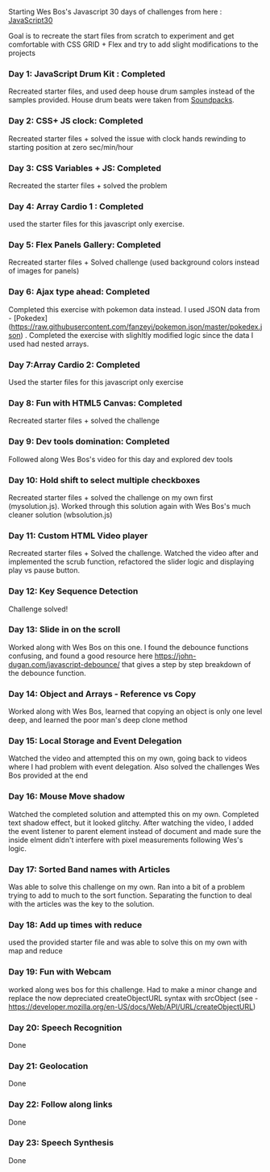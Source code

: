 Starting Wes Bos's Javascript 30 days of challenges from here : [JavaScript30](https://javascript30.com/)

Goal is to recreate the start files from scratch to experiment and get comfortable with CSS GRID + Flex and try to add slight modifications to the projects

### Day 1: JavaScript Drum Kit : Completed
Recreated starter files, and used deep house drum samples instead of the samples provided. House drum beats were taken from [Soundpacks](https://soundpacks.com/free-sound-packs/deep-house-drum-samples/).

### Day 2: CSS+ JS clock: Completed
Recreated starter files + solved the issue with clock hands rewinding to starting position at zero sec/min/hour

### Day 3: CSS Variables + JS: Completed
Recreated the starter files + solved the problem

### Day 4: Array Cardio 1 : Completed
used the starter files for this javascript only exercise.

### Day 5: Flex Panels Gallery: Completed
Recreated starter files + Solved challenge (used background colors instead of images for panels)

### Day 6: Ajax type ahead: Completed
Completed this exercise with pokemon data instead. I used JSON data from - [Pokedex] (https://raw.githubusercontent.com/fanzeyi/pokemon.json/master/pokedex.json) . Completed the exercise with slighltly modified logic since the data I used had nested arrays.

### Day 7:Array Cardio 2: Completed
Used the starter files for this javascript only exercise

### Day 8: Fun with HTML5 Canvas: Completed
Recreated starter files + solved the challenge

### Day 9: Dev tools domination: Completed
Followed along Wes Bos's video for this day and explored dev tools

### Day 10: Hold shift to select multiple checkboxes
Recreated starter files + solved the challenge on my own first (mysolution.js). Worked through this solution again with Wes Bos's much cleaner solution (wbsolution.js)

### Day 11: Custom HTML Video player
Recreated starter files + Solved the challenge. Watched the video after and implemented the scrub function, refactored the slider logic and displaying play vs pause button.

### Day 12: Key Sequence Detection
Challenge solved!

### Day 13: Slide in on the scroll
Worked along with Wes Bos on this one. I found the debounce functions confusing, and found a good resource here
https://john-dugan.com/javascript-debounce/ that gives a step by step breakdown of the debounce function.

### Day 14: Object and Arrays - Reference vs Copy
Worked along with Wes Bos, learned that copying an object is only one level deep, and learned the poor man's deep clone method

### Day 15: Local Storage and Event Delegation
Watched the video and attempted this on my own, going back to videos where I had problem with event delegation. Also solved
the challenges Wes Bos provided at the end

### Day 16: Mouse Move shadow
Watched the completed solution and attempted this on my own. Completed text shadow effect, but it looked glitchy. After watching the video, I added the event listener to parent element instead of document and made sure the inside elment didn't interfere with pixel measurements
following  Wes's logic.

### Day 17: Sorted Band names with Articles
Was able to solve this challenge on my own. Ran into a bit of a problem trying to add to much to the sort function. Separating the function to deal with the articles was the key to the solution.

### Day 18: Add up times with reduce
used the provided starter file and was able to solve this on my own with map and reduce

### Day 19: Fun with Webcam
worked along wes bos for this challenge. Had to make a minor change and replace the now depreciated createObjectURL syntax with srcObject (see - https://developer.mozilla.org/en-US/docs/Web/API/URL/createObjectURL)

### Day 20: Speech Recognition
Done

### Day 21: Geolocation
Done

### Day 22: Follow along links
Done

### Day 23: Speech Synthesis
Done
